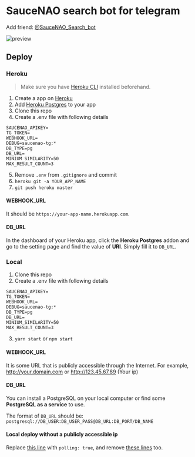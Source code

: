 # SauceNAO search bot for telegram

Add friend: [@SauceNAO_Search_bot](https://t.me/SauceNAO_Search_bot)

![preview](https://i.imgur.com/QTeACMz.png)

## Deploy

### Heroku

> Make sure you have [Heroku CLI](https://devcenter.heroku.com/articles/heroku-cli) installed beforehand.

1. Create a app on [Heroku](https://herokuapp.com/)
2. Add [Heroku Postgres](https://elements.heroku.com/addons/heroku-postgresql) to your app
3. Clone this repo
4. Create a .env file with following details

```env
SAUCENAO_APIKEY=
TG_TOKEN=
WEBHOOK_URL=
DEBUG=saucenao-tg:*
DB_TYPE=pg
DB_URL=
MINIUM_SIMILARITY=50
MAX_RESULT_COUNT=3
```

5. Remove `.env` from `.gitignore` and commit
6. `heroku git -a YOUR_APP_NAME`
7. `git push heroku master`

#### WEBHOOK_URL

It should be `https://your-app-name.herokuapp.com`.

#### DB_URL

In the dashboard of your Heroku app, click the **Heroku Postgres** addon and go to the setting page and find the value of **URI**. Simply fill it to `DB_URL`.

### Local

1. Clone this repo
2. Create a .env file with following details

```env
SAUCENAO_APIKEY=
TG_TOKEN=
WEBHOOK_URL=
DEBUG=saucenao-tg:*
DB_TYPE=pg
DB_URL=
MINIUM_SIMILARITY=50
MAX_RESULT_COUNT=3
```

3. `yarn start` or `npm start`

#### WEBHOOK_URL

It is some URL that is publicly accessible through the Internet. For example, http://your.domain.com or http://123.45.67.89 (Your ip)

#### DB_URL

You can install a PostgreSQL on your local computer or find some **PostgreSQL as a service** to use.

The format of `DB_URL` should be: `postgresql://DB_USER:DB_USER_PASS@DB_URL:DB_PORT/DB_NAME`

#### Local deploy without a publicly accessible ip

Replace [this line](https://github.com/maple3142/saucenao-search-tgbot/blob/801cab2550003b169f7b444dddc27bb5cb29df63/src/index.ts#L20) with `polling: true`, and remove [these lines](https://github.com/maple3142/saucenao-search-tgbot/blob/801cab2550003b169f7b444dddc27bb5cb29df63/src/index.ts#L23-L26) too.

